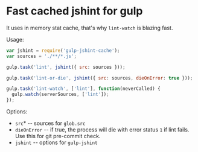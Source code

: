 
# Fast cached jshint for gulp

It uses in memory stat cache, that's why `lint-watch` is blazing fast.

Usage:
```js
var jshint = require('gulp-jshint-cache');
var sources = './**/*.js';

gulp.task('lint', jshint({ src: sources }));

gulp.task('lint-or-die', jshint({ src: sources, dieOnError: true }));

gulp.task('lint-watch', ['lint'], function(neverCalled) {
  gulp.watch(serverSources, ['lint']);
});
```

Options:
  - `src`* -- sources for `glob.src`
  - `dieOnError` -- if true, the process will die with error status `1` if lint fails. Use this for git pre-commit check.
  - `jshint` -- options for `gulp-jshint`

